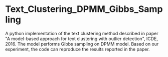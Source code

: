 # Text_Clustering_DPMM_Gibbs_Sampling


A python implementation of the text clustering method described in paper "A model-based approach for text clustering with outlier detection", ICDE, 2016. The model performs Gibbs sampling on DPMM model. Based on our experiment, the code can reproduce the results reported in the paper. 

